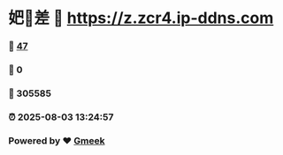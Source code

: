 # 妑🔭差 :link: https://z.zcr4.ip-ddns.com 
### :page_facing_up: [47](https://z.zcr4.ip-ddns.com/tag.html) 
### :speech_balloon: 0 
### :hibiscus: 305585 
### :alarm_clock: 2025-08-03 13:24:57 
### Powered by :heart: [Gmeek](https://github.com/Meekdai/Gmeek)
